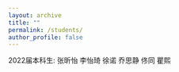 ```yaml
---
layout: archive
title: ""
permalink: /students/
author_profile: false
---
```


2022届本科生:
张昕怡
李怡琦
徐诺
乔思静
佟同
瞿熙